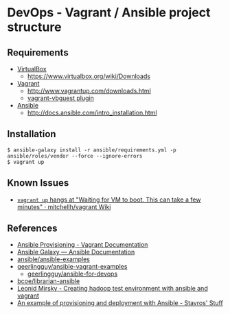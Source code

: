 DevOps - Vagrant / Ansible project structure
=============================================

Requirements
---------------

- [VirtualBox](https://www.virtualbox.org/)
    - <https://www.virtualbox.org/wiki/Downloads>
- [Vagrant](http://www.vagrantup.com/)
    - <http://www.vagrantup.com/downloads.html>
    - [vagrant-vbguest plugin](https://github.com/dotless-de/vagrant-vbguest)
- [Ansible](http://www.ansible.com/)
    - <http://docs.ansible.com/intro_installation.html>


Installation
----------------
    
    $ ansible-galaxy install -r ansible/requirements.yml -p ansible/roles/vendor --force --ignore-errors
    $ vagrant up


Known Issues
---------------

- [`vagrant up` hangs at "Waiting for VM to boot. This can take a few minutes" · mitchellh/vagrant Wiki](https://github.com/mitchellh/vagrant/wiki/%60vagrant-up%60-hangs-at-%22Waiting-for-VM-to-boot.-This-can-take-a-few-minutes%22)


References
-------------

- [Ansible Provisioning - Vagrant Documentation](https://docs.vagrantup.com/v2/provisioning/ansible.html)
- [Ansible Galaxy — Ansible Documentation](http://docs.ansible.com/galaxy.html)
- [ansible/ansible-examples](https://github.com/ansible/ansible-examples)
- [geerlingguy/ansible-vagrant-examples](https://github.com/geerlingguy/ansible-vagrant-examples)
    - [geerlingguy/ansible-for-devops](https://github.com/geerlingguy/ansible-for-devops)
- [bcoe/librarian-ansible](https://github.com/bcoe/librarian-ansible)
- [Leonid Mirsky - Creating hadoop test environment with ansible and vagrant](http://leonidmirsky.com/ansible/hadoop/devops/2013/11/19/creating-hadoop-test-environment-with-ansible-and-vagrant.html)
- [An example of provisioning and deployment with Ansible - Stavros' Stuff](http://www.stavros.io/posts/example-provisioning-and-deployment-ansible/)



